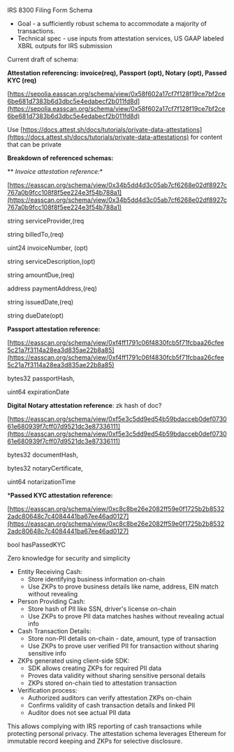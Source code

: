 IRS 8300 Filing Form Schema 



* Goal - a sufficiently robust schema to accommodate a majority of transactions.
* Technical spec - use inputs from attestation services, US GAAP labeled XBRL outputs for IRS submission

Current draft of schema:

**Attestation referencing: invoice(req), Passport (opt), Notary (opt), Passed KYC (req)**

[https://sepolia.easscan.org/schema/view/0x58f602a17cf7f128f19ce7bf2ce6be681d7383b6d3dbc5e4edabecf2b011fd8d](https://sepolia.easscan.org/schema/view/0x58f602a17cf7f128f19ce7bf2ce6be681d7383b6d3dbc5e4edabecf2b011fd8d)

Use [https://docs.attest.sh/docs/tutorials/private-data-attestations](https://docs.attest.sh/docs/tutorials/private-data-attestations) for content that can be private

**Breakdown of referenced schemas:**

** *Invoice attestation reference:**

[https://easscan.org/schema/view/0x34b5dd4d3c05ab7cf6268e02df8927c767a0b9fcc108f8f5ee224e3f54b788a1](https://easscan.org/schema/view/0x34b5dd4d3c05ab7cf6268e02df8927c767a0b9fcc108f8f5ee224e3f54b788a1) 

string serviceProvider,(req 

string billedTo,(req)

uint24 invoiceNumber, (opt)

string serviceDescription,(opt)

string amountDue,(req)

address paymentAddress,(req)

string issuedDate,(req)

string dueDate(opt)

**Passport attestation reference:**

[https://easscan.org/schema/view/0xf4ff1791c06f4830fcb5f71fcbaa26cfee5c21a7f3114a28ea3d835ae22b8a85](https://easscan.org/schema/view/0xf4ff1791c06f4830fcb5f71fcbaa26cfee5c21a7f3114a28ea3d835ae22b8a85)

bytes32 passportHash,

uint64 expirationDate

**Digital Notary attestation reference**: zk hash of doc?  

[https://easscan.org/schema/view/0xf5e3c5dd9ed54b59bdacceb0def073061e680939f7cff07d9521dc3e87336111](https://easscan.org/schema/view/0xf5e3c5dd9ed54b59bdacceb0def073061e680939f7cff07d9521dc3e87336111)

bytes32 documentHash,

bytes32 notaryCertificate,

uint64 notarizationTime

***Passed KYC attestation reference:**

[https://easscan.org/schema/view/0xc8c8be26e2082ff59e0f1725b2b85322adc80648c7c4084441ba67ee46ad0127](https://easscan.org/schema/view/0xc8c8be26e2082ff59e0f1725b2b85322adc80648c7c4084441ba67ee46ad0127)

bool hasPassedKYC

Zero knowledge for security and simplicity 



* Entity Receiving Cash:
    * Store identifying business information on-chain
    * Use ZKPs to prove business details like name, address, EIN match without revealing
* Person Providing Cash:
    * Store hash of PII like SSN, driver's license on-chain
    * Use ZKPs to prove PII data matches hashes without revealing actual info
* Cash Transaction Details:
    * Store non-PII details on-chain - date, amount, type of transaction
    * Use ZKPs to prove user verified PII for transaction without sharing sensitive info
* ZKPs generated using client-side SDK:
    * SDK allows creating ZKPs for required PII data
    * Proves data validity without sharing sensitive personal details
    * ZKPs stored on-chain tied to attestation transaction
* Verification process:
    * Authorized auditors can verify attestation ZKPs on-chain
    * Confirms validity of cash transaction details and linked PII
    * Auditor does not see actual PII data

This allows complying with IRS reporting of cash transactions while protecting personal privacy. The attestation schema leverages Ethereum for immutable record keeping and ZKPs for selective disclosure.
